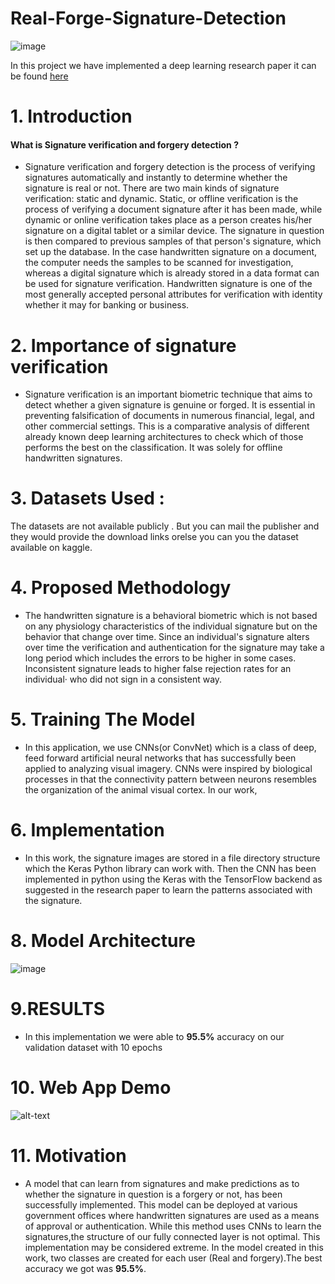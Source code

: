 # Real-Forge-Signature-Detection

![image](https://assetsds.cdnedge.bluemix.net/sites/default/files/styles/very_big_1/public/feature/images/port_signature.jpg?itok=GazzUq75)

In this project we have implemented a deep learning research paper it can be found [here](https://philarchive.org/archive/ALAHSV)


# 1. Introduction

#### What is Signature  verification  and  forgery  detection ?

- Signature  verification  and  forgery  detection  is  the  process  of  verifying  signatures  automatically  and  instantly  to determine  whether  the  signature  is  real  or  not.  There  are  two  main  kinds  of  signature  verification:  static  and dynamic.  Static,  or  offline  verification  is  the  process  of  verifying  a document  signature  after  it  has  been  made, while  dynamic  or  online  verification takes  place  as  a  person  creates  his/her  signature  on  a  digital tablet  or  a similar  device.  The  signature  in  question  is  then  compared  to previous  samples  of  that  person's  signature,  which set  up  the  database.  In the  case  handwritten  signature  on  a  document,  the  computer  needs  the samples  to  be scanned  for  investigation,  whereas  a  digital  signature  which  is  already  stored  in  a  data  format  can  be  used  for signature  verification.  Handwritten  signature  is  one  of  the  most  generally  accepted  personal  attributes for verification with identity whether it may for banking or business.

# 2. Importance of signature verification

* Signature verification is an important biometric technique that aims to detect whether a given signature is genuine or forged. It is essential in preventing falsification of documents in numerous financial, legal, and other commercial settings. This is a comparative analysis of different already known deep learning architectures to check which of those performs the best on the classification. It was solely for offline handwritten signatures.

# 3. Datasets Used :
The datasets are not available publicly . But you can mail the publisher and they would provide the download links orelse you can you the dataset available on kaggle.

# 4. Proposed Methodology

- The  handwritten  signature  is  a  behavioral  biometric  which  is  not  based  on  any  physiology  characteristics  of  the individual signature but on the behavior that change over time. Since an individual's signature alters over time the verification and authentication for the signature may take a long  period which includes the errors to be higher in some  cases.  Inconsistent  signature  leads  to higher  false  rejection  rates  for  an  individual·  who  did  not  sign  in  a consistent way.

# 5. Training The Model

- In  this  application,  we  use  CNNs(or  ConvNet)  which  is  a  class  of  deep,  feed forward  artificial  neural  networks that  has  successfully  been  applied  to analyzing  visual  imagery.  CNNs  were  inspired  by  biological  processes  in that the connectivity pattern between neurons resembles the organization of the animal visual cortex. In our work, 

# 6. Implementation

- In this work, the signature images are stored in a file directory structure which the Keras Python library can work with.  Then the  CNN has  been implemented in python using the  Keras  with the  TensorFlow backend as suggested in the research paper to learn the patterns associated with the signature.

# 8. Model Architecture

![image](https://github.com/akhiilkasare/Real-Forge-Signature-Detection/blob/main/Screenshot%20from%202020-10-29%2002-09-27.png)

# 9.RESULTS 

- In this implementation we were able to **95.5%** accuracy on our validation dataset with 10 epochs 

# 10. Web App Demo

![alt-text](https://github.com/akhiilkasare/Real-Forge-Signature-Detection/blob/main/Animated%20GIF-source.gif)

# 11. Motivation

- A model that can learn from signatures and make predictions as to whether the signature in question is a forgery or
not, has been successfully implemented. This model can be deployed at various government offices where handwritten signatures are used as a means of approval or authentication. While this method uses CNNs to learn the signatures,the structure  of our fully connected layer is not optimal. This implementation may be considered extreme. In the model created in this work, two classes are created for each user (Real and forgery).The best accuracy we got was **95.5%**.

